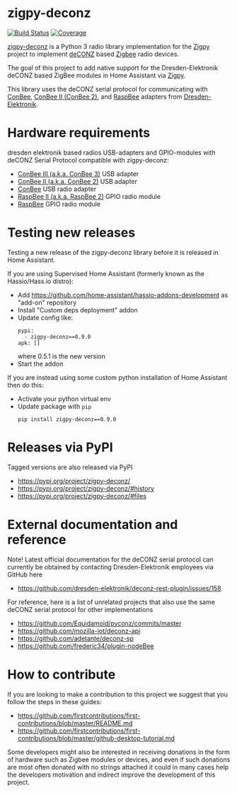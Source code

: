 # zigpy-deconz

[![Build Status](https://travis-ci.org/zigpy/zigpy-deconz.svg?branch=master)](https://travis-ci.org/zigpy/zigpy-deconz)
[![Coverage](https://coveralls.io/repos/github/zigpy/zigpy-deconz/badge.svg?branch=master)](https://coveralls.io/github/zigpy/zigpy-deconz?branch=master)

[zigpy-deconz](https://github.com/zigpy/zigpy-deconz) is a Python 3 radio library implementation for the [Zigpy](https://github.com/zigpy/) project to implement [deCONZ](https://www.dresden-elektronik.de/funktechnik/products/software/pc/deconz/) based [Zigbee](https://www.zigbee.org) radio devices.

The goal of this project to add native support for the Dresden-Elektronik deCONZ based ZigBee modules in Home Assistant via [Zigpy](https://github.com/zigpy/).

This library uses the deCONZ serial protocol for communicating with [ConBee](https://www.dresden-elektronik.de/conbee/), [ConBee II (ConBee 2)](https://shop.dresden-elektronik.de/conbee-2.html), and [RaspBee](https://www.dresden-elektronik.de/raspbee/) adapters from [Dresden-Elektronik](https://github.com/dresden-elektronik/).

# Hardware requirements

dresden elektronik based radios USB-adapters and GPIO-modules with deCONZ Serial Protocol compatible with zigpy-deconz:

- [ConBee III (a.k.a. ConBee 3)](https://phoscon.de/en/conbee3) USB adapter
- [ConBee II (a.k.a. ConBee 2)](https://phoscon.de/en/conbee2) USB adapter
- [ConBee](https://phoscon.de/en/conbee) USB radio adapter
- [RaspBee II (a.k.a. RaspBee 2)](https://phoscon.de/en/raspbee2) GPIO radio module
- [RaspBee](https://phoscon.de/en/raspbee) GPIO radio module

# Testing new releases

Testing a new release of the zigpy-deconz library before it is released in Home Assistant.

If you are using Supervised Home Assistant (formerly known as the Hassio/Hass.io distro):
- Add https://github.com/home-assistant/hassio-addons-development as "add-on" repository
- Install "Custom deps deployment" addon
- Update config like: 
  ```
  pypi:
    - zigpy-deconz==0.9.0
  apk: []
  ```
  where 0.5.1 is the new version
- Start the addon

If you are instead using some custom python installation of Home Assistant then do this:
- Activate your python virtual env
- Update package with ``pip``
  ```
  pip install zigpy-deconz==0.9.0

# Releases via PyPI
Tagged versions are also released via PyPI

- https://pypi.org/project/zigpy-deconz/
- https://pypi.org/project/zigpy-deconz/#history
- https://pypi.org/project/zigpy-deconz/#files

# External documentation and reference

Note! Latest official documentation for the deCONZ serial protocol can currently be obtained by contacting Dresden-Elektronik employees via GitHub here
-  https://github.com/dresden-elektronik/deconz-rest-plugin/issues/158

For reference, here is a list of unrelated projects that also use the same deCONZ serial protocol for other implementations
- https://github.com/Equidamoid/pyconz/commits/master
- https://github.com/mozilla-iot/deconz-api
- https://github.com/adetante/deconz-sp
- https://github.com/frederic34/plugin-nodeBee

# How to contribute

If you are looking to make a contribution to this project we suggest that you follow the steps in these guides:
- https://github.com/firstcontributions/first-contributions/blob/master/README.md
- https://github.com/firstcontributions/first-contributions/blob/master/github-desktop-tutorial.md

Some developers might also be interested in receiving donations in the form of hardware such as Zigbee modules or devices, and even if such donations are most often donated with no strings attached it could in many cases help the developers motivation and indirect improve the development of this project.
